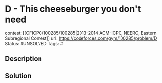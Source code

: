 # D - This cheeseburger you don't need

contest: [[CFICPC/100285/100285|2013-2014 ACM-ICPC, NEERC, Eastern Subregional Contest]]
url: https://codeforces.com/gym/100285/problem/D
Status: #UNSOLVED
Tags: #

## Description

## Solution

